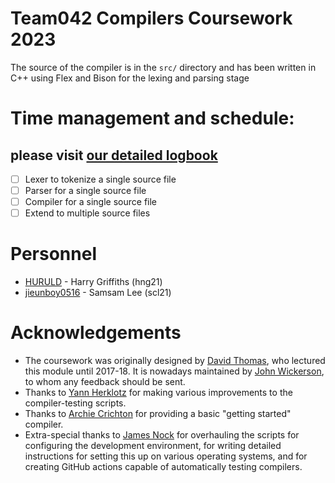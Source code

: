 # Team042 Compilers Coursework 2023
The source of the compiler is in the `src/` directory and has been written in C++ using Flex and Bison for the lexing and parsing stage



# Time management and schedule: 
## please visit [our detailed logbook](./time%20management/readme.md)
- [ ] Lexer to tokenize a single source file
- [ ] Parser for a single source file
- [ ] Compiler for a single source file
- [ ] Extend to multiple source files

# Personnel
- [HURULD](https://github.com/HURULD)  - Harry Griffiths (hng21)
- [jieunboy0516](https://github.com/jieunboy0516) - Samsam Lee (scl21)

Acknowledgements
================

* The coursework was originally designed by [David Thomas](https://www.southampton.ac.uk/people/5z9bmb/professor-david-thomas), who lectured this module until 2017-18. It is nowadays maintained by [John Wickerson](https://johnwickerson.github.io/), to whom any feedback should be sent.
* Thanks to [Yann Herklotz](https://yannherklotz.com/) for making various improvements to the compiler-testing scripts.
* Thanks to [Archie Crichton](https://www.doc.ic.ac.uk/~ac11018/) for providing a basic "getting started" compiler.
* Extra-special thanks to [James Nock](https://www.linkedin.com/in/jpnock) for overhauling the scripts for configuring the development environment, for writing detailed instructions for setting this up on various operating systems, and for creating GitHub actions capable of automatically testing compilers.
